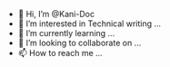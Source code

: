 - 👋 Hi, I’m @Kani-Doc
- 👀 I’m interested in Technical writing ...
- 🌱 I’m currently learning ...
- 💞️ I’m looking to collaborate on ...
- 📫 How to reach me ...

<!---
Kani-Doc/Kani-Doc is a ✨ special ✨ repository because its `README.md` (this file) appears on your GitHub profile.
You can click the Preview link to take a look at your changes.
--->
